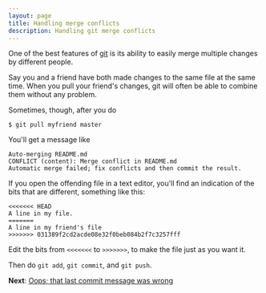 ```yaml
---
layout: page
title: Handling merge conflicts
description: Handling git merge conflicts
---
```


One of the best features of [git](http://git-scm.com) is its ability
to easily merge multiple changes by different people.

Say you and a
friend have both made changes to the same file at the same time.
When you pull your friend's changes, git will often be able to combine
them without any problem.

Sometimes, though, after you do

    $ git pull myfriend master

You'll get a message like

    Auto-merging README.md
    CONFLICT (content): Merge conflict in README.md
    Automatic merge failed; fix conflicts and then commit the result.

If you open the offending file in a text editor, you'll find an indication
of the bits that are different, something like this:

    <<<<<<< HEAD
    A line in my file.
    =======
    A line in my friend's file
    >>>>>>> 031389f2cd2acde08e32f0beb084b2f7c3257fff

Edit the bits from `<<<<<<<` to `>>>>>>>`, to make the file just as
you want it.

Then do `git add`, `git commit`, and `git push`.

**Next**: [Oops; that last commit message was wrong](amend_commit_msg.html)
